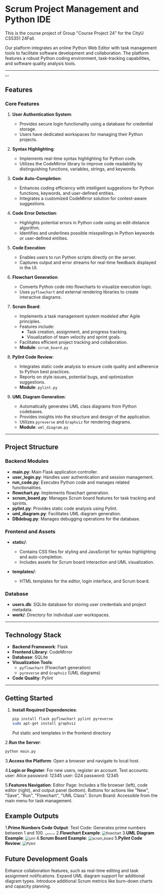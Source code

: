 # Scrum Project Management and Python IDE

This is the course project of Group "Course Project 24" for the CityU CS5351 24Fall.

Our platform integrates an online Python Web Editor with task management tools to facilitate software development and collaboration. The platform features a robust Python coding environment, task-tracking capabilities, and software quality analysis tools.

---

<img src="doc/FinalFrontend.png" alt="UI" style="zoom:40%;" />

## **Features**

### Core Features
1. **User Authentication System**:  
   - Provides secure login functionality using a database for credential storage.
   - Users have dedicated workspaces for managing their Python projects.

2. **Syntax Highlighting**:  
   - Implements real-time syntax highlighting for Python code.
   - Utilizes the CodeMirror library to improve code readability by distinguishing functions, variables, strings, and keywords.

3. **Code Auto-Completion**:  
   - Enhances coding efficiency with intelligent suggestions for Python functions, keywords, and user-defined entities.
   - Integrates a customized CodeMirror solution for context-aware suggestions.

4. **Code Error Detection**:  
   - Highlights potential errors in Python code using an edit-distance algorithm.
   - Identifies and underlines possible misspellings in Python keywords or user-defined entities.

5. **Code Execution**:  
   - Enables users to run Python scripts directly on the server.
   - Captures output and error streams for real-time feedback displayed in the UI.

6. **Flowchart Generation**:  
   - Converts Python code into flowcharts to visualize execution logic.
   - Uses `pyflowchart` and external rendering libraries to create interactive diagrams.

7. **Scrum Board**:  
   - Implements a task management system modeled after Agile principles.  
   - Features include:  
     - Task creation, assignment, and progress tracking.
     - Visualization of team velocity and sprint goals.  
   - Facilitates efficient project tracking and collaboration.  
   - **Module**: `scrum_board.py`

8. **Pylint Code Review**:  
   - Integrates static code analysis to ensure code quality and adherence to Python best practices.  
   - Reports on style issues, potential bugs, and optimization suggestions.  
   - **Module**: `pylint.py`

9. **UML Diagram Generation**:  
   - Automatically generates UML class diagrams from Python codebases.  
   - Provides insights into the structure and design of the application.  
   - Utilizes `pyreverse` and `Graphviz` for rendering diagrams.  
   - **Module**: `uml_diagram.py`

---

## **Project Structure**

### Backend Modules
- **main.py**: Main Flask application controller.  
- **user_login.py**: Handles user authentication and session management.  
- **run_code.py**: Executes Python code and manages related functionalities.  
- **flowchart.py**: Implements flowchart generation.  
- **scrum_board.py**: Manages Scrum board features for task tracking and sprints.  
- **pylint.py**: Provides static code analysis using Pylint.  
- **uml_diagram.py**: Facilitates UML diagram generation.  
- **DBdebug.py**: Manages debugging operations for the database.

### Frontend and Assets
- **static/**:  
  - Contains CSS files for styling and JavaScript for syntax highlighting and auto-completion.  
  - Includes assets for Scrum board interaction and UML visualization.

- **templates/**:  
  - HTML templates for the editor, login interface, and Scrum board.  

### Database
- **users.db**: SQLite database for storing user credentials and project metadata.  
- **work/**: Directory for individual user workspaces.

---

## **Technology Stack**

- **Backend Framework**: Flask  
- **Frontend Library**: CodeMirror  
- **Database**: SQLite  
- **Visualization Tools**:  
  - `pyflowchart` (Flowchart generation)  
  - `pyreverse` and `Graphviz` (UML diagrams)  
- **Code Quality**: Pylint  

---

## **Getting Started**

1. **Install Required Dependencies**:  
   ```bash
   pip install flask pyflowchart pylint pyreverse
   sudo apt-get install graphviz
   ```
   Put static and templates in the frontend directory

2.**Run the Server**:
   ```bash
   python main.py
   ```

3.**Access the Platform**:
Open a browser and navigate to local host.

4.**Login or Register**:
For new users, register an account.
Test accounts:
user: Alice           password: 12345
user: G24             password: 12345

5.**Features Navigation**:
Editor Page: Includes a file browser (left), code editor (right), and output panel (bottom).
Buttons for actions like "New", "Save", "Run", "Flowchart", "UML Class".
Scrum Board: Accessible from the main menu for task management.

## Example Outputs
1.**Prime Numbers Code Output**:
Test Code: Generates prime numbers between 1 and 100.
<img src="doc/prime_run.png" alt="prime_run" style="zoom:40%;" />
2.**Flowchart Example**:
<img src="doc/FinalFlowChart.png" alt="flowchart" style="zoom:80%;" />
3.**UML Diagram Example**:
<img src="doc/FinalUML.png" alt="uml" style="zoom:80%;" />
4.**Scrum Board Example**:
<img src="doc/FinalScrumBoard.png" alt="scrum_board" style="zoom:80%;" />
5.**Pylint Code Review**:
<img src="doc/PylintCodeReview.png" alt="Pylint" style="zoom:80%;" />

## Future Development Goals
Enhance collaboration features, such as real-time editing and task assignment notifications.
Expand UML diagram support for additional diagram types.
Introduce additional Scrum metrics like burn-down charts and capacity planning.

